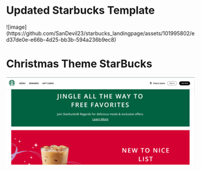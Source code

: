 <h1>Updated Starbucks Template</h1>
![image](https://github.com/SanDevil23/starbucks_landingpage/assets/101995802/ed37de0e-e66b-4d25-bb3b-594a236b9ec8)

<h1> Christmas Theme StarBucks</h1>
<img src="page.png">
